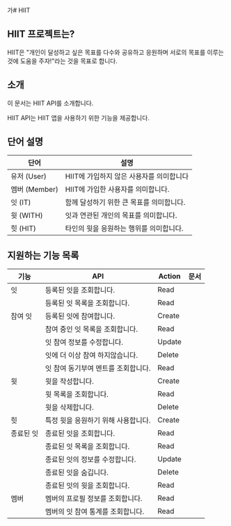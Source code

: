 가# HIIT

## HIIT 프로젝트는?

HIIT은 "개인이 달성하고 싶은 목표를 다수와 공유하고 응원하며 서로의 목표를 이루는 것에 도움을 주자!"라는 것을 목표로 합니다.

## 소개

이 문서는 HIIT API를 소개합니다.

HIIT API는 HIIT 앱을 사용하기 위한 기능을 제공합니다.

## 단어 설명

| 단어          | 설명                       |
|-------------|--------------------------|
| 유저 (User)   | HIIT에 가입하지 않은 사용자를 의미합니다 |
| 멤버 (Member) | HIIT에 가입한 사용자를 의미합니다.    |
| 잇 (IT)      | 함께 달성하기 위한 큰 목표를 의미합니다.  |
| 윗 (WITH)    | 잇과 연관된 개인의 목표를 의미합니다.    |
| 힛 (HIT)     | 타인의 윗을 응원하는 행위를 의미합니다.   |

## 지원하는 기능 목록

| 기능    | API                  | Action | 문서 |
|-------|----------------------|--------|----|
| 잇     | 등록된 잇을 조회합니다.        | Read   |    |
|       | 등록된 잇 목록을 조회합니다.     | Read   |    |
| 참여 잇  | 등록된 잇에 참여합니다.        | Create |    |
|       | 참여 중인 잇 목록을 조회합니다.   | Read   |    |
|       | 잇 참여 정보를 수정합니다.      | Update |    |
|       | 잇에 더 이상 참여 하지않습니다.   | Delete |    |
|       | 잇 참여 동기부여 멘트를 조회합니다. | Read   |    |
| 윗     | 윗을 작성합니다.            | Create |    |
|       | 윗 목록을 조회합니다.         | Read   |    |
|       | 윗을 삭제합니다.            | Delete |    |
| 힛     | 특정 윗을 응원하기 위해 사용합니다. | Create |    |
| 종료된 잇 | 종료된 잇을 조회합니다.        | Read   |    |
|       | 종료된 잇 목록을 조회합니다.     | Read   |    |
|       | 종료된 잇의 정보를 수정합니다.    | Update |    |
|       | 종료된 잇을 숨깁니다.         | Delete |    |
|       | 종료된 잇의 윗을 조회합니다.     | Read   |    |
| 멤버    | 멤버의 프로필 정보를 조회합니다.   | Read   |    |
|       | 멤버의 잇 참여 통계를 조회합니다.  | Read   |    |
